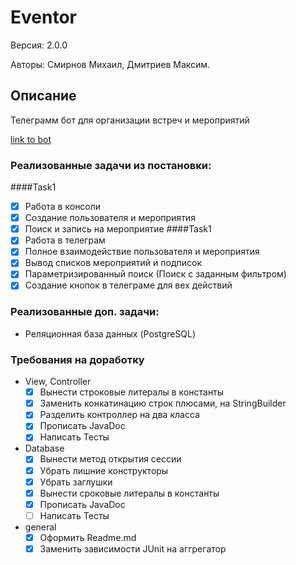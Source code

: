 # Eventor

Версия: 2.0.0

Авторы: Смирнов Михаил, Дмитриев Максим.

## Описание

Телеграмм бот для организации встреч и мероприятий

[link to bot](https://www.youtube.com/watch?v=dQw4w9WgXcQ&list=PLneRaqXoYlV10RUsU6uP-6cicVmwr0g2O&index=400)

### Реализованные задачи из постановки:

####Task1
- [x] Работа в консоли
- [x] Создание пользователя и мероприятия
- [x] Поиск и запись на мероприятие
####Task1
- [x] Работа в телеграм
- [x] Полное взаимодействие пользователя и мероприятия
- [x] Вывод списков мероприятий и подписок
- [x] Параметризированный поиск (Поиск с заданным фильтром)
- [x] Создание кнопок в телеграме для вех действий
### Реализованные доп. задачи:

* Реляционная база данных (PostgreSQL)

### Требования на доработку

- View, Controller
  - [x] Вынести строковые литералы в константы
  - [x] Заменить конкатинацию строк плюсами, на StringBuilder
  - [x] Разделить контроллер на два класса
  - [x] Прописать JavaDoc
  - [x] Написать Тесты
- Database 
  - [x] Вынести метод открытия сессии
  - [x] Убрать лишние конструкторы
  - [x] Убрать заглушки
  - [x] Вынести сроковые литералы в константы
  - [x] Прописать JavaDoc
  - [ ] Написать Тесты
- general
  - [x] Оформить Readme.md
  - [x] Заменить зависимости JUnit на аггрегатор